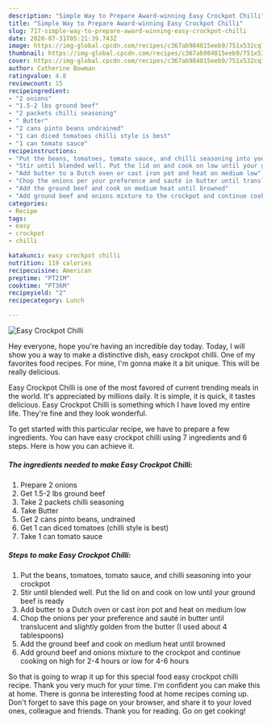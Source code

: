 ```yaml
---
description: "Simple Way to Prepare Award-winning Easy Crockpot Chilli"
title: "Simple Way to Prepare Award-winning Easy Crockpot Chilli"
slug: 717-simple-way-to-prepare-award-winning-easy-crockpot-chilli
date: 2020-07-31T05:21:39.743Z
image: https://img-global.cpcdn.com/recipes/c367ab984815eeb9/751x532cq70/easy-crockpot-chilli-recipe-main-photo.jpg
thumbnail: https://img-global.cpcdn.com/recipes/c367ab984815eeb9/751x532cq70/easy-crockpot-chilli-recipe-main-photo.jpg
cover: https://img-global.cpcdn.com/recipes/c367ab984815eeb9/751x532cq70/easy-crockpot-chilli-recipe-main-photo.jpg
author: Catherine Bowman
ratingvalue: 4.8
reviewcount: 15
recipeingredient:
- "2 onions"
- "1.5-2 lbs ground beef"
- "2 packets chilli seasoning"
- " Butter"
- "2 cans pinto beans undrained"
- "1 can diced tomatoes chilli style is best"
- "1 can tomato sauce"
recipeinstructions:
- "Put the beans, tomatoes, tomato sauce, and chilli seasoning into your crockpot"
- "Stir until blended well. Put the lid on and cook on low until your ground beef is ready"
- "Add butter to a Dutch oven or cast iron pot and heat on medium low"
- "Chop the onions per your preference and sauté in butter until translucent and slightly golden from the butter (I used about 4 tablespoons)"
- "Add the ground beef and cook on medium heat until browned"
- "Add ground beef and onions mixture to the crockpot and continue cooking on high for 2-4 hours or low for 4-6 hours"
categories:
- Recipe
tags:
- easy
- crockpot
- chilli

katakunci: easy crockpot chilli 
nutrition: 119 calories
recipecuisine: American
preptime: "PT21M"
cooktime: "PT36M"
recipeyield: "2"
recipecategory: Lunch

---
```



![Easy Crockpot Chilli](https://img-global.cpcdn.com/recipes/c367ab984815eeb9/751x532cq70/easy-crockpot-chilli-recipe-main-photo.jpg)

Hey everyone, hope you're having an incredible day today. Today, I will show you a way to make a distinctive dish, easy crockpot chilli. One of my favorites food recipes. For mine, I'm gonna make it a bit unique. This will be really delicious.



Easy Crockpot Chilli is one of the most favored of current trending meals in the world. It's appreciated by millions daily. It is simple, it is quick, it tastes delicious. Easy Crockpot Chilli is something which I have loved my entire life. They're fine and they look wonderful.


To get started with this particular recipe, we have to prepare a few ingredients. You can have easy crockpot chilli using 7 ingredients and 6 steps. Here is how you can achieve it.

<!--inarticleads1-->

##### The ingredients needed to make Easy Crockpot Chilli:

1. Prepare 2 onions
1. Get 1.5-2 lbs ground beef
1. Take 2 packets chilli seasoning
1. Take  Butter
1. Get 2 cans pinto beans, undrained
1. Get 1 can diced tomatoes (chilli style is best)
1. Take 1 can tomato sauce




<!--inarticleads2-->

##### Steps to make Easy Crockpot Chilli:

1. Put the beans, tomatoes, tomato sauce, and chilli seasoning into your crockpot
1. Stir until blended well. Put the lid on and cook on low until your ground beef is ready
1. Add butter to a Dutch oven or cast iron pot and heat on medium low
1. Chop the onions per your preference and sauté in butter until translucent and slightly golden from the butter (I used about 4 tablespoons)
1. Add the ground beef and cook on medium heat until browned
1. Add ground beef and onions mixture to the crockpot and continue cooking on high for 2-4 hours or low for 4-6 hours




So that is going to wrap it up for this special food easy crockpot chilli recipe. Thank you very much for your time. I'm confident you can make this at home. There is gonna be interesting food at home recipes coming up. Don't forget to save this page on your browser, and share it to your loved ones, colleague and friends. Thank you for reading. Go on get cooking!
